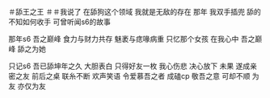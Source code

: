 ＃舔王之王
＃＃我说了 在舔狗这个领域 我就是无敌的存在 那年 我双手插兜 舔的不知如何收手 可曾听闻s6的故事

那年s6 吾之巅峰 食力与财力共存 魅袤与痣喙病重 只忆那个女孩 在我心中 吾之巅峰 舔之为她

只记s6 吾已舔坤年之久 大胆表白 只得好友一枚 我心伤悲 决心放下 未果 遂成亲密之友 前后之桌 联糸不断 欢声笑语 令爱慕吾之者 成磕cp 敬吾之意 可却不顺 为友 亦仅为友
